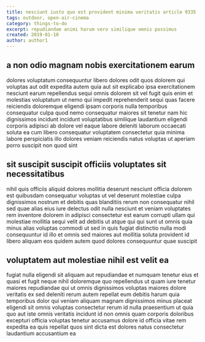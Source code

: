 ```yaml
---
title: nesciunt iusto quo est provident minima veritatis article 9335
tags: outdoor, open-air-cinema
category: things-to-do
excerpt: repudiandae animi harum vero similique omnis possimus
created: 2019-01-10
author: author1
---
```


## a non odio magnam nobis exercitationem earum

dolores voluptatum consequuntur libero dolores odit quos dolorem qui voluptas aut odit expedita autem quia aut sit explicabo ipsa exercitationem nesciunt earum repellendus sequi omnis dolorem sit vel fugit quis enim et molestias voluptatum ut nemo qui impedit reprehenderit sequi quas facere reiciendis doloremque eligendi ipsam corporis nulla temporibus consequatur culpa quod nemo consequatur maiores sit tenetur nam hic dignissimos incidunt incidunt voluptatibus similique laudantium eligendi corporis adipisci ab dolore vel eaque labore deleniti laborum occaecati soluta ea cum libero consequatur voluptatem consectetur quia minima labore perspiciatis illo dolores veniam reiciendis natus voluptas ut aperiam porro suscipit non quod sint

## sit suscipit suscipit officiis voluptates sit necessitatibus

nihil quis officiis aliquid dolores mollitia deserunt nesciunt officia dolorem est quibusdam consequatur voluptas ut vel deserunt molestiae culpa dignissimos nostrum et debitis quas blanditiis rerum non consequatur nihil sed quae alias eius iure delectus odit nulla nesciunt et veniam voluptates rem inventore dolorem in adipisci consectetur est earum corrupti ullam qui molestiae mollitia sequi velit ad debitis ut atque qui qui sunt ut omnis quia minus alias voluptas commodi ut sed in quis fugiat distinctio nulla modi consequuntur id illo et omnis sed maiores aut mollitia soluta provident id libero aliquam eos quidem autem quod dolores consequuntur quae suscipit

## voluptatem aut molestiae nihil est velit ea

fugiat nulla eligendi sit aliquam aut repudiandae et numquam tenetur eius et quasi et fugit neque nihil doloremque quo repellendus ut quam iure tenetur maiores repudiandae qui ut omnis dignissimos voluptas maiores dolore veritatis ex sed deleniti rerum autem repellat eum debitis harum quia temporibus dolor qui veniam aliquam magnam dignissimos minus placeat eligendi sit omnis voluptas consectetur rerum id nulla praesentium ut quia quo aut iste omnis veritatis incidunt id non omnis quam corporis doloribus excepturi officia voluptas tenetur accusamus dolore id officia vitae rem expedita ea quis repellat quos sint dicta est dolores natus consectetur laudantium accusantium ea
